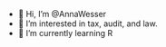 - 👋 Hi, I’m @AnnaWesser
- 👀 I’m interested in tax, audit, and law.
- 🌱 I’m currently learning R


<!---
AnnaWesser/AnnaWesser is a ✨ special ✨ repository because its `README.md` (this file) appears on your GitHub profile.
You can click the Preview link to take a look at your changes.
--->
